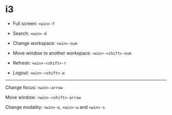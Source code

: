 # i3 

- Full screen:   `<win>-f`

- Search: `<win>-d`

- Change workspace: `<win>-num`

- Move window to another workspace: `<win>-<shift>-num`

- Refresh: `<win>-<shift>-r` 

- Logout: `<win>-<shift>-e` 

---

Change focus: `<win>-arrow`

Move window: `<win>-<shift>-arrow`

Change modality: `<win>-e`, `<win>-w` and `<win>-s` 
